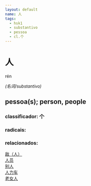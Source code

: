 ```yaml
--- 
layout: default
name: 人 
tags: 
  - hsk1
  - substantivo
  - pessoa
  - cl.个
--- 
```

# 人 
rén  
 
*(名词/substantivo)*  
## pessoa(s); person, people 
### classificador: 个 
### radicais: 
### relacionados: 
[敌（人）](/zhengshidu/hsk4/敌（人）)  
[人员](/zhengshidu/hsk3/人员)  
[别人](/zhengshidu/hsk1/别人)  
[人力车](/zhengshidu/outras/人力车)  
[老女人](/zhengshidu/outras/老女人)  
